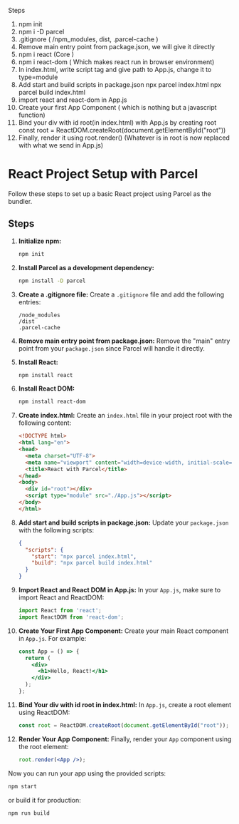 Steps

1. npm init
2. npm i -D parcel
3. .gitignore ( /npm_modules, dist, .parcel-cache )
4. Remove main entry point from package.json, we will give it directly
5. npm i react  (Core )
6. npm i react-dom ( Which makes react run in browser environment) 
7. In index.html, write script tag and give path to App.js, change it to type=module
8. Add start and build scripts in package.json
npx parcel index.html  npx parcel build index.html
9. import react and react-dom in App.js
10. Create your first App Component ( which is nothing but a javascript function)
10. Bind your div with id root(in index.html) with App.js by creating root
const root = ReactDOM.createRoot(document.getElementById("root"))
11. Finally, render it using
root.render(<App/>) (Whatever is in root is now replaced with what we send in App.js)




# React Project Setup with Parcel

Follow these steps to set up a basic React project using Parcel as the bundler.

## Steps

1. **Initialize npm:**
   ```bash
   npm init
   ```

2. **Install Parcel as a development dependency:**
   ```bash
   npm install -D parcel
   ```

3. **Create a .gitignore file:**
   Create a `.gitignore` file and add the following entries:
   ```
   /node_modules
   /dist
   .parcel-cache
   ```

4. **Remove main entry point from package.json:**
   Remove the "main" entry point from your `package.json` since Parcel will handle it directly.

5. **Install React:**
   ```bash
   npm install react
   ```

6. **Install React DOM:**
   ```bash
   npm install react-dom
   ```

7. **Create index.html:**
   Create an `index.html` file in your project root with the following content:
   ```html
   <!DOCTYPE html>
   <html lang="en">
   <head>
     <meta charset="UTF-8">
     <meta name="viewport" content="width=device-width, initial-scale=1.0">
     <title>React with Parcel</title>
   </head>
   <body>
     <div id="root"></div>
     <script type="module" src="./App.js"></script>
   </body>
   </html>
   ```

8. **Add start and build scripts in package.json:**
   Update your `package.json` with the following scripts:
   ```json
   {
     "scripts": {
       "start": "npx parcel index.html",
       "build": "npx parcel build index.html"
     }
   }
   ```

9. **Import React and React DOM in App.js:**
   In your `App.js`, make sure to import React and ReactDOM:
   ```jsx
   import React from 'react';
   import ReactDOM from 'react-dom';
   ```

10. **Create Your First App Component:**
    Create your main React component in `App.js`. For example:
    ```jsx
    const App = () => {
      return (
        <div>
          <h1>Hello, React!</h1>
        </div>
      );
    };
    ```

11. **Bind Your div with id root in index.html:**
    In `App.js`, create a root element using ReactDOM:
    ```jsx
    const root = ReactDOM.createRoot(document.getElementById("root"));
    ```

12. **Render Your App Component:**
    Finally, render your `App` component using the root element:
    ```jsx
    root.render(<App />);
    ```

Now you can run your app using the provided scripts:
```bash
npm start
```
or build it for production:
```bash
npm run build

